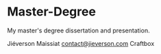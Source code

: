 Master-Degree
=============

My master's degree dissertation and presentation.

Jiéverson Maissiat
contact@jieverson.com
Craftbox